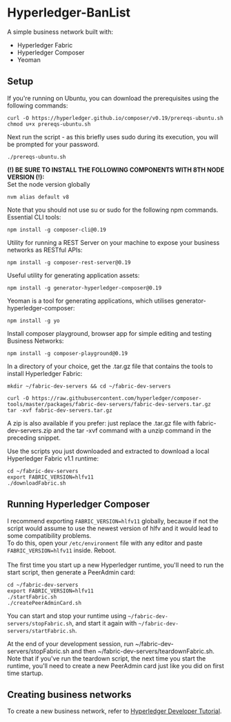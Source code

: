 # Hyperledger-BanList

A simple business network built with:
* Hyperledger Fabric
* Hyperledger Composer
* Yeoman
## Setup
If you're running on Ubuntu, you can download the prerequisites using the following commands:
```
curl -O https://hyperledger.github.io/composer/v0.19/prereqs-ubuntu.sh
chmod u+x prereqs-ubuntu.sh
```
Next run the script - as this briefly uses sudo during its execution, you will be prompted for your password.
```
./prereqs-ubuntu.sh
```
**(!) BE SURE TO INSTALL THE FOLLOWING COMPONENTS WITH 8TH NODE VERSION (!):**</br>
Set the node version globally
```
nvm alias default v8
```
Note that you should not use su or sudo for the following npm commands.</br>
Essential CLI tools:
```
npm install -g composer-cli@0.19
```
Utility for running a REST Server on your machine to expose your business networks as RESTful APIs:
```
npm install -g composer-rest-server@0.19
```
Useful utility for generating application assets:
```
npm install -g generator-hyperledger-composer@0.19
```
Yeoman is a tool for generating applications, which utilises generator-hyperledger-composer:
```
npm install -g yo
```
Install composer playground, browser app for simple editing and testing Business Networks:
```
npm install -g composer-playground@0.19
```
In a directory of your choice, get the .tar.gz file that contains the tools to install Hyperledger Fabric:
```
mkdir ~/fabric-dev-servers && cd ~/fabric-dev-servers

curl -O https://raw.githubusercontent.com/hyperledger/composer-tools/master/packages/fabric-dev-servers/fabric-dev-servers.tar.gz
tar -xvf fabric-dev-servers.tar.gz
```
A zip is also available if you prefer: just replace the .tar.gz file with fabric-dev-servers.zip and the tar -xvf command with a unzip command in the preceding snippet.</br>

Use the scripts you just downloaded and extracted to download a local Hyperledger Fabric v1.1 runtime:
```
cd ~/fabric-dev-servers
export FABRIC_VERSION=hlfv11
./downloadFabric.sh
```
## Running Hyperledger Composer
I recommend exporting `FABRIC_VERSION=hlfv11` globally, because if not the script would assume to use the newest version of hlfv and it would lead to some compatibility problems.</br>
To do this, open your `/etc/environment` file with any editor and paste `FABRIC_VERSION=hlfv11` inside. Reboot.</br></br>
The first time you start up a new Hyperledger runtime, you'll need to run the start script, then generate a PeerAdmin card:
```
cd ~/fabric-dev-servers
export FABRIC_VERSION=hlfv11
./startFabric.sh
./createPeerAdminCard.sh
```
You can start and stop your runtime using `~/fabric-dev-servers/stopFabric.sh`, and start it again with `~/fabric-dev-servers/startFabric.sh`.</br>

At the end of your development session, run ~/fabric-dev-servers/stopFabric.sh and then ~/fabric-dev-servers/teardownFabric.sh. Note that if you've run the teardown script, the next time you start the runtime, you'll need to create a new PeerAdmin card just like you did on first time startup.
## Creating business networks
To create a new business network, refer to <a href="https://hyperledger.github.io/composer/v0.19/tutorials/developer-tutorial" target="_blank">Hyperledger Developer Tutorial</a>.
